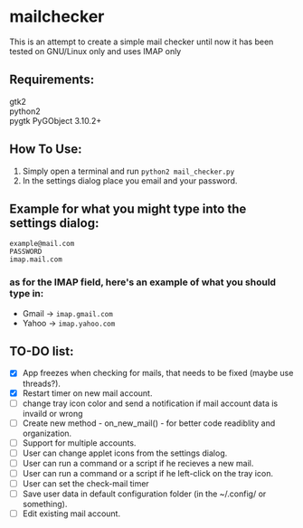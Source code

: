 # mailchecker
This is an attempt to create a simple mail checker
until now it has been tested on GNU/Linux only and uses IMAP only   

Requirements:
--------------
gtk2  
python2     
pygtk
PyGObject 3.10.2+

How To Use:
------------
1. Simply open a terminal and run `python2 mail_checker.py`
2. In the settings dialog place you email and your password.

Example for what you might type into the settings dialog:
---------------------------------------------------
```
example@mail.com  
PASSWORD 
imap.mail.com
```
### as for the IMAP field, here's an example of what you should type in:
- Gmail -> `imap.gmail.com`	
- Yahoo -> `imap.yahoo.com` 

TO-DO list:
------------
- [x] App freezes when checking for mails, that needs to be fixed (maybe use threads?).
- [x] Restart timer on new mail account.
- [ ] change tray icon color and send a notification if mail account data is invaild or wrong
- [ ] Create new method - on_new_mail() - for better code readiblity and organization.
- [ ] Support for multiple accounts.
- [ ] User can change applet icons from the settings dialog.
- [ ] User can run a command or a script if he recieves a new mail.
- [ ] User can run a command or a script if he left-click on the tray icon.
- [ ] User can set the check-mail timer
- [ ] Save user data in default configuration folder (in the ~/.config/ or something). 
- [ ] Edit existing mail account.
